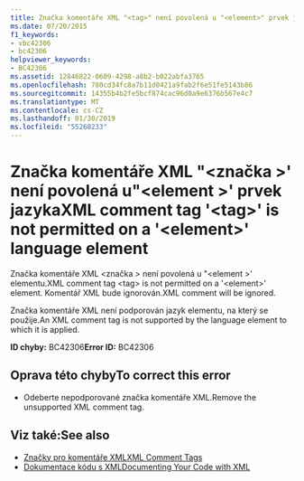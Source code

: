 ```yaml
---
title: Značka komentáře XML "<tag>" není povolená u "<element>" prvek jazyka
ms.date: 07/20/2015
f1_keywords:
- vbc42306
- bc42306
helpviewer_keywords:
- BC42306
ms.assetid: 12846822-0609-4298-a8b2-b022abfa3765
ms.openlocfilehash: 780cd34fc8a7b11d0421a9fab2f6e51fe5143b86
ms.sourcegitcommit: 14355b4b2fe5bcf874cac96d0a9e6376b567e4c7
ms.translationtype: MT
ms.contentlocale: cs-CZ
ms.lasthandoff: 01/30/2019
ms.locfileid: "55268233"
---
```

# <a name="xml-comment-tag-tag-is-not-permitted-on-a-element-language-element"></a><span data-ttu-id="1bd0f-102">Značka komentáře XML "\<značka >' není povolená u"\<element >' prvek jazyka</span><span class="sxs-lookup"><span data-stu-id="1bd0f-102">XML comment tag '\<tag>' is not permitted on a '\<element>' language element</span></span>
<span data-ttu-id="1bd0f-103">Značka komentáře XML \<značka > není povolená u "\<element >' elementu.</span><span class="sxs-lookup"><span data-stu-id="1bd0f-103">XML comment tag \<tag> is not permitted on a '\<element>' element.</span></span> <span data-ttu-id="1bd0f-104">Komentář XML bude ignorován.</span><span class="sxs-lookup"><span data-stu-id="1bd0f-104">XML comment will be ignored.</span></span>  
  
 <span data-ttu-id="1bd0f-105">Značka komentáře XML není podporován jazyk elementu, na který se použije.</span><span class="sxs-lookup"><span data-stu-id="1bd0f-105">An XML comment tag is not supported by the language element to which it is applied.</span></span>  
  
 <span data-ttu-id="1bd0f-106">**ID chyby:** BC42306</span><span class="sxs-lookup"><span data-stu-id="1bd0f-106">**Error ID:** BC42306</span></span>  
  
## <a name="to-correct-this-error"></a><span data-ttu-id="1bd0f-107">Oprava této chyby</span><span class="sxs-lookup"><span data-stu-id="1bd0f-107">To correct this error</span></span>  
  
-   <span data-ttu-id="1bd0f-108">Odeberte nepodporované značka komentáře XML.</span><span class="sxs-lookup"><span data-stu-id="1bd0f-108">Remove the unsupported XML comment tag.</span></span>  
  
## <a name="see-also"></a><span data-ttu-id="1bd0f-109">Viz také:</span><span class="sxs-lookup"><span data-stu-id="1bd0f-109">See also</span></span>
- [<span data-ttu-id="1bd0f-110">Značky pro komentáře XML</span><span class="sxs-lookup"><span data-stu-id="1bd0f-110">XML Comment Tags</span></span>](../../visual-basic/language-reference/xmldoc/index.md)
- [<span data-ttu-id="1bd0f-111">Dokumentace kódu s XML</span><span class="sxs-lookup"><span data-stu-id="1bd0f-111">Documenting Your Code with XML</span></span>](../../visual-basic/programming-guide/program-structure/documenting-your-code-with-xml.md)

